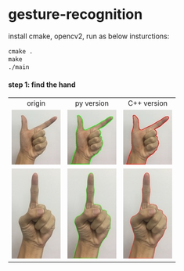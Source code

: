 # gesture-recognition
install cmake, opencv2, run as below insturctions:
```shell
cmake .
make
./main
```

#### step 1: find the hand
<table align="center">
    <tr>
        <td align="center">origin</td>
        <td align="center">py version</td>
        <td align="center">C++ version</td>
    </tr> 
    <tr>
        <td align="center"><img src="pic/1.jpg"></td>
        <td align="center"><img src="pic/4.jpg"></td>
        <td align="center"><img src="pic/3.jpg"></td>
    </tr>
    <tr>
        <td align="center"><img src="pic/2.jpg"></td>
        <td align="center"><img src="pic/5.jpg"></td>
        <td align="center"><img src="pic/6.jpg"></td>
    </tr>
</table>
